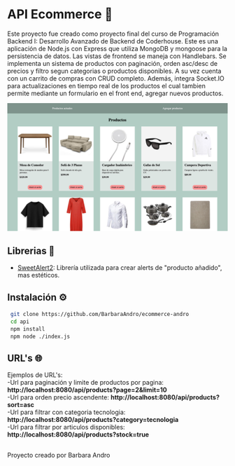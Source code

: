 # API Ecommerce  🛒
Este proyecto fue creado como proyecto final del curso de Programación Backend I: Desarrollo Avanzado de Backend de Coderhouse. Este es una aplicación de Node.js con Express que utiliza MongoDB y mongoose para la persistencia de datos. Las vistas de frontend se maneja con Handlebars. Se implementa un sistema de productos con paginación, orden asc/desc de precios y filtro segun categorias o productos disponibles. A su vez cuenta con un carrito de compras con CRUD completo. Además, integra Socket.IO para actualizaciones en tiempo real de los productos el cual tambien permite mediante un formulario en el front end, agregar nuevos productos.

![Pantalla de inicio](public/img/home-view.jpeg)

## Librerias 📖

- [SweetAlert2](https://sweetalert2.github.io): Librería utilizada para crear alerts de "producto añadido", mas estéticos.

## Instalación ⚙️
```bash
 git clone https://github.com/BarbaraAndro/ecommerce-andro
 cd api
 npm install
 npm node ./index.js   
```

## URL's 🌐
Ejemplos de URL's:  
-Url para paginación y limite de productos por pagina: **http://localhost:8080/api/products?page=2&limit=10**   
-Url para orden precio ascendente: **http://localhost:8080/api/products?sort=asc**   
-Url para filtrar con categoria tecnologia: **http://localhost:8080/api/products?category=tecnologia**  
-Url para filtrar por articulos disponibles: **http://localhost:8080/api/products?stock=true**

##
Proyecto creado por Barbara Andro 